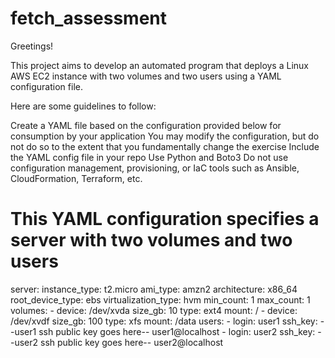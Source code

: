 # fetch_assessment

Greetings! 

This project aims to develop an automated program that deploys a Linux AWS EC2 instance with two volumes and two users using a YAML configuration file.

Here are some guidelines to follow:

Create a YAML file based on the configuration provided below for consumption by your application
You may modify the configuration, but do not do so to the extent that you fundamentally change the exercise
Include the YAML config file in your repo
Use Python and Boto3
Do not use configuration management, provisioning, or IaC tools such as Ansible, CloudFormation, Terraform, etc.

# This YAML configuration specifies a server with two volumes and two users
  server:
    instance_type: t2.micro
    ami_type: amzn2
    architecture: x86_64
    root_device_type: ebs
    virtualization_type: hvm
    min_count: 1
    max_count: 1
    volumes:
      - device: /dev/xvda
        size_gb: 10
        type: ext4
        mount: /
      - device: /dev/xvdf
        size_gb: 100
        type: xfs
        mount: /data
    users:
      - login: user1
        ssh_key: --user1 ssh public key goes here-- user1@localhost
      - login: user2
        ssh_key: --user2 ssh public key goes here-- user2@localhost




